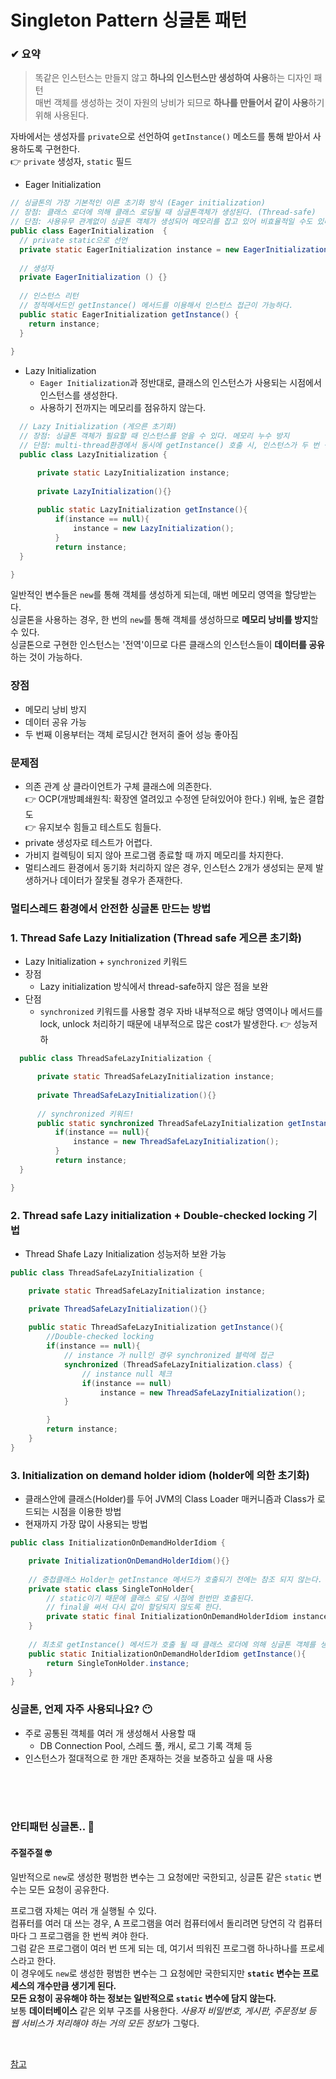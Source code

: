
# Singleton Pattern 싱글톤 패턴

### ✔ 요약
> 똑같은 인스턴스는 만들지 않고 **하나의 인스턴스만 생성하여 사용**하는 디자인 패턴  
> 매번 객체를 생성하는 것이 자원의 낭비가 되므로 **하나를 만들어서 같이 사용**하기 위해 사용된다.  
 

자바에서는 생성자를 `private`으로 선언하여 `getInstance()` 메소드를 통해 받아서 사용하도록 구현한다.  
👉 `private` 생성자, `static` 필드

* Eager Initialization
``` java
// 싱글톤의 가장 기본적인 이른 초기화 방식 (Eager initialization)
// 장점: 클래스 로더에 의해 클래스 로딩될 때 싱글톤객체가 생성된다. (Thread-safe)
// 단점: 사용유무 관계없이 싱글톤 객체가 생성되어 메모리를 잡고 있어 비효율적일 수도 있다.  
public class EagerInitialization  {
  // private static으로 선언
  private static EagerInitialization instance = new EagerInitialization ();
  
  // 생성자
  private EagerInitialization () {}
  
  // 인스턴스 리턴
  // 정적메서드인 getInstance() 메서드를 이용해서 인스턴스 접근이 가능하다.
  public static EagerInitialization getInstance() {
    return instance;
  }
  
}
```
* Lazy Initialization
  * `Eager Initialization`과 정반대로, 클래스의 인스턴스가 사용되는 시점에서 인스턴스를 생성한다.
  * 사용하기 전까지는 메모리를 점유하지 않는다.
``` java
  // Lazy Initialization (게으른 초기화)
  // 장점: 싱글톤 객체가 필요할 때 인스턴스를 얻을 수 있다. 메모리 누수 방지
  // 단점: multi-thread환경에서 동시에 getInstance() 호출 시, 인스턴스가 두 번 생성된다.
  public class LazyInitialization {

      private static LazyInitialization instance;
  
      private LazyInitialization(){}
      
      public static LazyInitialization getInstance(){
          if(instance == null){
              instance = new LazyInitialization();
          }
          return instance;
  }

}
```

일반적인 변수들은 `new`를 통해 객체를 생성하게 되는데, 매번 메모리 영역을 할당받는다.  
싱글톤을 사용하는 경우, 한 번의 `new`를 통해 객체를 생성하므로 **메모리 낭비를 방지**할 수 있다.  
싱글톤으로 구현한 인스턴스는 '전역'이므로 다른 클래스의 인스턴스들이 **데이터를 공유**하는 것이 가능하다.  

### 장점
* 메모리 낭비 방지
* 데이터 공유 가능
* 두 번째 이용부터는 객체 로딩시간 현저히 줄어 성능 좋아짐

### 문제점
* 의존 관계 상 클라이언트가 구체 클래스에 의존한다.    
👉 OCP(개방폐쇄원칙: 확장엔 열려있고 수정엔 닫혀있어야 한다.) 위배, 높은 결합도   
👉 유지보수 힘들고 테스트도 힘들다.  
* private 생성자로 테스트가 어렵다.
* 가비지 컬렉팅이 되지 않아 프로그램 종료할 때 까지 메모리를 차지한다.  
* 멀티스레드 환경에서 동기화 처리하지 않은 경우, 인스턴스 2개가 생성되는 문제 발생하거나 데이터가 잘못될 경우가 존재한다.

### 멀티스레드 환경에서 안전한 싱글톤 만드는 방법
### 1. Thread Safe Lazy Initialization (Thread safe 게으른 초기화)
* Lazy Initialization + `synchronized` 키워드
* 장점
  * Lazy initialization 방식에서 thread-safe하지 않은 점을 보완
* 단점
  * `synchronized` 키워드를 사용할 경우 자바 내부적으로 해당 영역이나 메서드를 lock, unlock 처리하기 때문에 
  내부적으로 많은 cost가 발생한다. 👉 성능저하


``` java
  public class ThreadSafeLazyInitialization {

      private static ThreadSafeLazyInitialization instance;
  
      private ThreadSafeLazyInitialization(){}
      
      // synchronized 키워드!
      public static synchronized ThreadSafeLazyInitialization getInstance(){
          if(instance == null){
              instance = new ThreadSafeLazyInitialization();
          }
          return instance;
  }

}
  ```
### 2. Thread safe Lazy initialization + Double-checked locking 기법
* Thread Shafe Lazy Initialization 성능저하 보완 가능
``` java
public class ThreadSafeLazyInitialization {

	private static ThreadSafeLazyInitialization instance;

	private ThreadSafeLazyInitialization(){}
	
	public static ThreadSafeLazyInitialization getInstance(){
		//Double-checked locking
		if(instance == null){
		    // instance 가 null인 경우 synchronized 블럭에 접근
			synchronized (ThreadSafeLazyInitialization.class) {
			    // instance null 체크
				if(instance == null)
					instance = new ThreadSafeLazyInitialization();
			}

		}
		return instance;
	}
}
```
### 3. Initialization on demand holder idiom (holder에 의한 초기화)
* 클래스안에 클래스(Holder)를 두어 JVM의 Class Loader 매커니즘과 Class가 로드되는 시점을 이용한 방법
* 현재까지 가장 많이 사용되는 방법
``` java
public class InitializationOnDemandHolderIdiom {

	private InitializationOnDemandHolderIdiom(){}
	
	// 중첩클래스 Holder는 getInstance 메서드가 호출되기 전에는 참조 되지 않는다.
	private static class SingleTonHolder{
	    // static이기 때문에 클래스 로딩 시점에 한번만 호출된다.
	    // final을 써서 다시 값이 할당되지 않도록 한다.
		private static final InitializationOnDemandHolderIdiom instance = new InitializationOnDemandHolderIdiom();
	}
	
	// 최초로 getInstance() 메서드가 호출 될 때 클래스 로더에 의해 싱글톤 객체를 생성하여 리턴한다.
	public static InitializationOnDemandHolderIdiom getInstance(){
		return SingleTonHolder.instance;
	}
}
```


### 싱글톤, 언제 자주 사용되나요? 😶
* 주로 공통된 객체를 여러 개 생성해서 사용할 때  
  * DB Connection Pool, 스레드 풀, 캐시, 로그 기록 객체 등
* 인스턴스가 절대적으로 한 개만 존재하는 것을 보증하고 싶을 때 사용

<br/><br/><br/>

### 안티패턴 싱글톤.. 💭
#### 주절주절 🤓

일반적으로 `new`로 생성한 평범한 변수는 그 요청에만 국한되고, 싱글톤 같은 `static` 변수는 모든 요청이 공유한다.  


프로그램 자체는 여러 개 실행될 수 있다.   
컴퓨터를 여러 대 쓰는 경우, A 프로그램을 여러 컴퓨터에서 돌리려면 당연히 각 컴퓨터마다 그 프로그램을 한 번씩 켜야 한다.  
그럼 같은 프로그램이 여러 번 뜨게 되는 데, 여기서 띄워진 프로그램 하나하나를 프로세스라고 한다.  
이 경우에도 `new`로 생성한 평범한 변수는 그 요청에만 국한되지만 **`static` 변수는 프로세스의 개수만큼 생기게 된다.**  
**모든 요청이 공유해야 하는 정보는 일반적으로 `static` 변수에 담지 않는다.**  
보통 **데이터베이스** 같은 외부 구조를 사용한다. *사용자 비밀번호, 게시판, 주문정보 등 웹 서비스가 처리해야 하는 거의 모든 정보*가 그렇다.  

<br/>


[참고](https://limkydev.tistory.com/67)